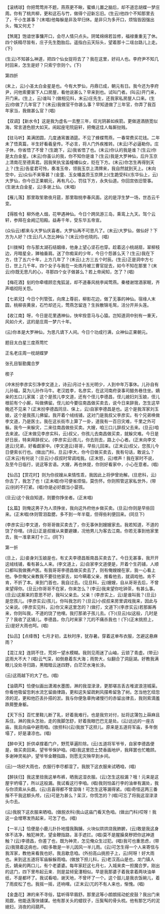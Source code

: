 <!-- { "loadSidebar": true } -->
【滚绣球】你把莺莺并不题，燕燕更不瞅，蜜蜂儿置之脑后，却不道恋胡蝶一梦庄周。你有了桃共柳，更和这石与竹，做得个迎新忘旧。(生云)他四个不知那里去了，干小生甚事？(末唱)他每躲是非及早归休。是非只为多开口，烦恼皆因强出头，悔又何尤？

【煞尾】饱谙世事慵开口，会尽人情只点头。阴骘绵绵若旨修，福禄重重无了休。四个妖精尽皆有，庄子先生胞胎后。遥指白云天际头，望着那十二瑶台路儿上走。(下)

(生云)不知甚么神道，把四个仙女捉将去了？我在这里，好闷人也。李府尹不知几时回来，怎生是好？只索宁奈则个。(下)


第四折

(末上，云)小圣太白金星是也。今有大罗仙，丹鼎已成，朝元有日。我今还为李府尹，问他索要家下人口房屋，看他说甚么？早来到也。试叫门者。(叫云)开门来，开门来。(生上，云)谁叫？(做相见科，末云)庄先生，还我家私房屋人口来。(生云)你做了几年官了？(末云)我做官干你甚么事？早知道做了三年官，你弄了我百年家当，我做甚么官？(唱)

【双调】【新水令】这是我为虚名一去整三年，叹光阴甚如疾箭。更做道酒肠宽似海，常言道色胆大如天。闹起座宅院庭轩，把俺这佳人每厮挞贱。

【驻马听】美满团圆，几度通宵置酒筵。不见了蜂蝶莺燕，一春常费买花钱。二年未了悟真篇，半生好看羲皇传。不必言，将人门外疾推转。(末云)不必逼勒你。庄子休，你省悟了不曾？(生跪下，云)我省悟了也。(末云)你认的我是谁？(生云)你是太白金星。(末云)你虽认的我，你不知你是谁？(生云)我是大罗神仙，后升玉京上清南花至德真君。因我笑执宝盖幢幡仙女，贬在下方。(末云)你怎生再得到天上？(生云)告星君可怜，奏准玉帝，领我玉京上清牌来，我自然就到天上。(末向空中，云)众仙不来等甚？(金童、玉女幡盖赍玉京牌上)(生跪受科)(东华仙上，云)大罗仙，你今日正果朝元，再有凡心，罚往下方，永失仙道。你回宫依旧管事。(生谢太白金星，云)多谢上仙。(末唱)

【雁儿落】那里取笙歌夜月筵，那里取桃李春风面。这的是浮生梦一场，世态云千变。

【得胜令】柳外绝人烟，花甲遇神仙。今日个跨凤游三岛，乘鸾上九天。驾个云轩，参拜在金阙辽阳殿。益寿千年，受东华五帝宣。

(众仙云)都来与大罗仙庆喜者。大罗仙再不可思凡了。(末云)大罗仙，做仙好？下方为人好？(生云)凡人怎比神仙？(末云)你也晓的。(唱)

【川拨棹】你与那太湖石结姻缘，他身上望心坚石也穿。趁着这小桃胡扇，翠柳枝边，月暗星全，亸袖垂肩。送了你痴呆的少年，今日个怨甚么天？(生云)我在下方，住了五六十年，上方几年了？(末云)上方三五个时辰。(生云)正是洞中方七日，世上几千年。四个女子与我在一处炼丹被三曹官捉去，如今不知在那里？(末云)你既无思凡的心，寻那四个女子做甚么？若上帝闻知，怎了？(唱)

【梅花酒】刬的你牵缠顾恋鬼狐涎，却不道春风桃李闻莺燕。秦楼谢馆酒家眠，齐声唱彻阳关怨。

【七弟兄】今日个列管弦，向席上尊前，柳影花边，做了无事的神仙。宿缘人末圆，桃柳丧黄泉，石竹却还元，莺燕怎留连？生拆散锦毛鸳，活分开并头莲。

【收江南】呀，今日是花里遇神仙，快牢拴意马与心猿。岂知道洞中别有一重天，风如介犬，这的是庄周一梦六十年。

(云)你本是大罗神仙，为思凡谪下人间。今日个功成行满，众神仙正果朝元。

题目太白星三度燕莺忙

正名老庄周一枕胡蝶梦
　




张孔目智勘魔合罗

楔子

(冲末扮李彦实引净李文道上，诗云)月过十五光明少，人到中年万事休。儿孙自有儿孙福，莫为儿孙作马牛。老汉姓李，名彦实，在这河南府录事司醋务巷住坐。嫡亲的五口儿家属：这个是孩儿李文道，还有个侄儿李德昌，侄儿媳妇刘玉娘，侄儿根前有个小厮，叫做佛留。侄儿如今要往南昌做买卖去，说今日来辞我，怎生这早晚还不见来？(正末扮李德昌同旦、俫上，云)自家李德昌是也。这个是我浑家刘玉娘，这个是我孩儿佛留。我开着个绒线铺，这对门是我叔父李彦实。有个兄弟唤做李文道，乃是医士。我在这长街市上算了一卦，道我有一百日灾难，千里之外可躲。我今一来躲灾，二来往南昌做些买卖。大嫂，咱三口儿辞叔父去来。(旦云)咱去来波。(正末做见李彦实科，云)叔父，你孩儿去南昌做买卖，就躲灾难。今日是好日辰，特来拜辞叔父。(李彦实云)孩儿，你去则去，路上小心者。(正末向李文道云)兄弟，好看觑家中。(李文道云)哥哥，早些儿回来。(正末云)叔父，您孩儿今日便索长行也。(做出门科，旦云)李大，你今日做买卖去，我有句话，敢说么？(正末云)有何说？(旦云)小叔叔时常调戏我。(正末怒，云)噤声！我在家时不说，及至今日临行，说这等言语。大嫂，再也休提，你则好看家中，小心在意者。(唱)

【仙吕】【赏花时】则为你叔嫂从来情性乖，我因此上将伊曾劝解。(旦悲科，云)你去了，我怎了也！(正未唱)你可便省烦恼，莫伤怀。你则照管这家私世外，(带云)别的不打紧。(唱)你是必好觑当小婴孩。

(旦云)这个我自知道，则要你挣坐者。(正末唱)

【幺篇】则俺这男子为人须挣坐，我向这外府他乡做买卖。(旦云)你则是早些回来。(正末唱)休则管泪盈腮，多不到一年半载，但得些利便回来。(同旦下)

(李彦实云)李文道，你哥哥做买卖去了，你无事休到嫂嫂家去。我若知道，不道的饶了你哩。(诗云)正是叔嫂从来要避嫌，况他男儿为客去江南。你若无事到他家里去，我一准拿来打十三。(同下)


第一折

(旦上，云)妾身刘玉娘是也，有丈夫李德昌贩南昌买卖去了。今日无甚事，我开开这绒线铺，看有甚么人来。(李文道上，云)自家李文道便是，开着个生药铺，人顺口都叫我做赛卢医。有我哥哥李德昌做买卖去了，则有俺嫂嫂在家，我一心看上他。争奈俺父亲教我不要往他家去，如今瞒着父亲，推看他去，就调戏他。肯不肯，不折了本。来到门首也，我自过去。(见旦科，云)嫂嫂，自从哥哥去后，不曾来望得你。(旦云)你哥哥不在家，你来怎么？(李云)我来望你吃钟茶，有甚么事。(旦云)这厮来的意思不好，我叫父亲去。父亲！(李彦实上，云)是谁叫我？(旦云)是您孩儿。(李彦实云)孩儿，你叫我怎的？(旦云)小叔叔来房里调戏我来，因此与父亲说。(李彦实见科，云)你又来这里怎的？(做打，文道下)(李彦实云)若那厮再来，你则叫我，不道的饶了他哩。我打那弟子孩儿去。(下)(旦云)似这般，几时是了？我收了这铺儿。李德昌，你几时来家？兀的不痛杀我也！(下)(正末挑担上，云)是好大雨也呵。(唱)

【仙吕】【点绛唇】七月才初，孟秋时序，犹存暑。穿着这单布衣服，怎避这悬麻雨？

【混江龙】连阴不住，荒郊一望水模糊。我则见雨迷了山岫，云锁了青虚。(带云)这雨大不大？(唱)云气深，如倒悬着东大海；雨势大，似翻合了洞庭湖。好教我满眼儿没处寻归路，黑暗暗云迷四野，白茫茫水淹长涂。

(云)这雨越下的大了也。(唱)

【油葫芦】恰便似画出潇湘水墨图，淋的我湿渌渌，更那堪吉丢古堆波浪渲城渠。你看他吸留忽刺水流乞留曲律路，更和这失留疏剌风摆希留急了树。怎当他乞纽忽浓的泥，更和他匹丢扑搭的淤。我与你便急章拘诸慢行的赤留出律去，我则索滴羞跌屑整身躯。

【天下乐】百忙里鞋儿断了乳，好着我难行。也是我穷对付，扯将这蒲包上菻麻且系住。淋的我头怎抬，走的我脚怎舒，好着我眼巴巴无是处。(云)远远的一座古庙，我且向庙中避雨咱。(放担科)(云)我放下这担儿。原来是五道将军庙，多年倒塌了，好是凄凉也。(唱)

【醉中天】折供卓撑着门户，野荒草遍阶除。(云)五道将军爷爷，自家李德昌便是，做买卖回来。望爷爷保护咱。(唱)我这里捻土焚香画地炉，我拜罢也忙瞻顾。多谢神灵祐护，望爷爷金鞭指路，则愿无灾殃早到乡间。

(云)一场好大雨也，衣服行李尽都湿了。我脱下这衣服来试晒咱，(唱)

【醉扶归】我这里扭我这单布裤，晒我这湿衣服。(云)怎生这般漏？哦！元来是这屋宇坍塌了，所以这般漏。我试看这行李咱。(唱)我则怕盖行李的油单有漏处，我与你须索从头觑。(云)且喜得都不曾湿嗨！可怎生这等漏得紧。(唱)奇怪这两三番揩不干我这额头颅，(云)可是为甚么？呆汉，你慌怎的？(唱)可忘了将我这湿渌渌头巾去。

(云)我脱下这衣服来晒咱。(做脱衣科)我山这庙门看天色咱。(做出门科)哎呀！我这一会增寒发热起来，可怎了也。(唱)

【一半儿】恰便是小鹿儿扑扑地撞我胸脯，火块似烘烘烧我肺腑，(云)敢是我这身体不洁净，触犯神灵，望金鞭指路，圣手遮拦。(唱)莫不是腥臊臭秽把你这神道触？(云)李德昌，你差了也，既为神灵，怎见俺众生过犯。(唱)我可也重思虑，(带云)我猜着这病也，(唱)多敢是一半儿因风一半儿雨。(云)可怎生得一个人来寄信与我浑家，教他来看我也好。我且歇息咱。(外扮高山挑担子上，云)阿呀！好大雨也。来到这五道将军庙躲躲雨咱。(做放下担儿科，云)老汉高山是也，龙门镇人氏，嫡亲的两口儿，有个老婆婆。每年家赶这七月七，入城来卖一担魔合罗。刚出的这门，四下里布起云来．则是盆倾瓮瀽相似。早是我那婆子着我拿着两块油单纸，不是都坏了。我试看咱，谢天地，不曾坏了一个。这个鼓儿是我衣饭碗儿，着了雨皮松了也。我摇一摇，还响哩。(正末云)兀的不有人来也，惭愧。(唱)

【金盏花】淋的来不寻俗，猛听得早眉舒。那里这等小朗朗摇动蛇皮鼓？我出门来观觑，他能迭落快铺谋。他有那关头的蜡钗子，压鬓髩的骨头梳。他有那乞巧的泥媳妇，消夜的闷葫芦。

